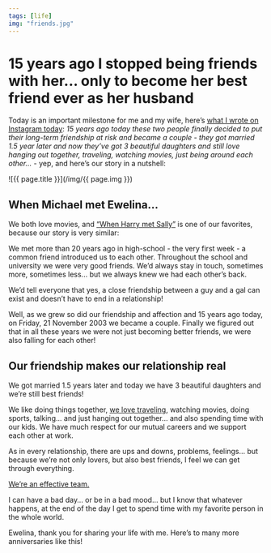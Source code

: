 ```yaml
---
tags: [life]
img: "friends.jpg"
---
```


# 15 years ago I stopped being friends with her... only to become her best friend ever as her husband

Today is an important milestone for me and my wife, here’s [what I wrote on Instagram today](https://www.instagram.com/p/BqcUmBFFfbm/): *15 years ago today these two people finally decided to put their long-term friendship at risk and became a couple - they got married 1.5 year later and now they’ve got 3 beautiful daughters and still love hanging out together, traveling, watching movies, just being around each other…* - yep, and here’s our story in a nutshell:
 
<!--More-->

![{{ page.title }}](/img/{{ page.img }})

## When Michael met Ewelina…

We both love movies, and [“When Harry met Sally”](https://en.wikipedia.org/wiki/When_Harry_Met_Sally...) is one of our favorites, because our story is very similar:

We met more than 20 years ago in high-school - the very first week - a common friend introduced us to each other. Throughout the school and university we were very good friends. We’d always stay in touch, sometimes more, sometimes less... but we always knew we had each other’s back.

We’d tell everyone that yes, a close friendship between a guy and a gal can exist and doesn’t have to end in a relationship!

Well, as we grew so did our friendship and affection and 15 years ago today, on Friday, 21 November 2003 we became a couple. Finally we figured out that in all these years we were not just becoming better friends, we were also falling for each other!

## Our friendship makes our relationship real

We got married 1.5 years later and today we have 3 beautiful daughters and we’re still best friends!

We like doing things together, [we love traveling](https://sliwinski.com/honeymoon), watching movies, doing sports, talking... and just hanging out together... and also spending time with our kids. We have much respect for our mutual careers and we support each other at work.

As in every relationship, there are ups and downs, problems, feelings… but because we’re not only lovers, but also best friends, I feel we can get through everything.

[We’re an effective team.](https://en.wikipedia.org/wiki/Oblivion_(2013_film))

I can have a bad day… or be in a bad mood… but I know that whatever happens, at the end of the day I get to spend time with my favorite person in the whole world.

Ewelina, thank you for sharing your life with me. Here’s to many more anniversaries like this!


[n]: https://nozbe.com/?a=mike
[p]: https://thepodcast.fm/